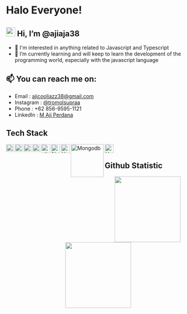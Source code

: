 # Halo Everyone!
## <img src="https://media.giphy.com/media/hvRJCLFzcasrR4ia7z/giphy.gif" width="25px"> Hi, I’m @ajiaja38
- 👀 I'm interested in anything related to Javascript and Typescript
- 🌱 I’m currently learning and will keep to learn the development of the programming world, especially with the javascript language
## 📫 You can reach me on:
- Email : [ajicooljazz38@gmail.com](ajicooljazz38@gmail.com)
- Instagram : [@tromolsupraa](https://www.instagram.com/tromolsupraa/)
- Phone : +62 856-9595-1121
- LinkedIn : [M Aji Perdana](https://www.linkedin.com/in/m-aji-perdana-3807071bb/)

## Tech Stack
  <a href="https://www.javascript.com/"><img align="left" alt="JavaScript" title="JavaScript" width="21px" src="https://upload.wikimedia.org/wikipedia/commons/9/99/Unofficial_JavaScript_logo_2.svg" /></a>
  <a href="https://www.typescriptlang.org/"><img align="left" alt="PHP" title="Typescript" width="21px" src="https://upload.wikimedia.org/wikipedia/commons/thumb/f/f5/Typescript.svg/96px-Typescript.svg.png" /></a>
  <a href="https://nodejs.org/"><img align="left" alt="NodeJS" title="NodeJS" width="21px" src="https://seeklogo.com/images/N/nodejs-logo-FBE122E377-seeklogo.com.png" /></a>
  <a href="https://reactjs.org/"><img align="left" alt="React" title="React" width="21px" src="https://cdn.worldvectorlogo.com/logos/react-2.svg" /></a>
  <a href="https://vitejs.dev/"><img align="left" alt="vite" title="vite" width="24px" src="https://vitejs.dev/logo-with-shadow.png" /></a>
  <a href="https://nestjs.com/"><img align="left" alt="NestJs" title="NestJs" width="24px" src="https://docs.nestjs.com/assets/logo-small.svg" /></a>
  <a href="https://hapi.dev/"><img align="left" alt="Hapi" title="Hapi (NodeJS HTTP Framework)" width="24px" src="https://avatars.githubusercontent.com/u/3774533?s=200&v=4" /></a>
  <a href="https://www.mongodb.com/"><img align="left" alt="Mongodb" title="Mongodb" width="90px" src="https://upload.wikimedia.org/wikipedia/commons/9/93/MongoDB_Logo.svg" /></a>
  <a href="https://www.postgresql.org/"><img align="left" alt="Hapi" title="Mongodb" width="24px" src="https://www.postgresql.org/media/img/about/press/elephant.png" /></a>
 <br>

## Github Statistic
<div align="center">
  <a href="https://github.com/ajiaja38">
    <img height="180em" src="https://github-readme-stats-eight-theta.vercel.app/api?username=ajiaja38&show_icons=true&theme=algolia&include_all_commits=true&count_private=true"/>
    <img height="180em" src="https://github-readme-stats-eight-theta.vercel.app/api/top-langs/?username=ajiaja38&layout=compact&langs_count=8&theme=algolia"/>
  </a>
</div>

<!---
ajiaja38/ajiaja38 is a ✨ special ✨ repository because its `README.md` (this file) appears on your GitHub profile.
You can click the Preview link to take a look at your changes.
--->
